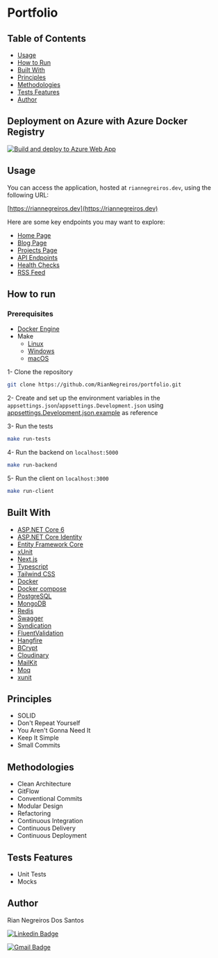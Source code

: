 # Portfolio

## Table of Contents

- [Usage](#usage)
- [How to Run](#how-to-run)
- [Built With](#built-with)
- [Principles](#principles)
- [Methodologies](#methodologies)
- [Tests Features](#tests-features)
- [Author](#author)

## Deployment on Azure with Azure Docker Registry

[![Build and deploy to Azure Web App](https://github.com/RianNegreiros/portfolio/actions/workflows/main_personalwebsitebackend.yml/badge.svg)](https://github.com/RianNegreiros/portfolio/actions/workflows/main_personalwebsitebackend.yml)

## Usage

You can access the application, hosted at `riannegreiros.dev`, using the following URL:

[https://riannegreiros.dev](https://riannegreiros.dev)

Here are some key endpoints you may want to explore:

- [Home Page](https://riannegreiros.dev)
- [Blog Page](https://riannegreiros.dev/posts)
- [Projects Page](https://riannegreiros.dev/projects)
- [API Endpoints](https://api.riannegreiros.dev/swagger/index.html)
- [Health Checks](https://api.riannegreiros.dev/api/health)
- [RSS Feed](https://api.riannegreiros.dev/api/posts/rss)

## How to run

### Prerequisites

- [Docker Engine](https://docs.docker.com/engine/install)
- Make
  - [Linux](https://www.gnu.org/software/make/)
  - [Windows](https://gnuwin32.sourceforge.net/packages/make.htm)
  - [macOS](https://formulae.brew.sh/formula/make)

1- Clone the repository

```bash
git clone https://github.com/RianNegreiros/portfolio.git
```

2- Create and set up the environment variables in the `appsettings.json`/`appsettings.Development.json` using [appsettings.Development.json.example](https://github.com/RianNegreiros/portfolio/blob/main/backend/Backend.API/appsettings.Development.json.example) as reference

3- Run the tests

```bash
make run-tests
```

4- Run the backend on `localhost:5000`

```bash
make run-backend
```

5- Run the client on `localhost:3000`

```bash
make run-client
```

## Built With

- [ASP.NET Core 6](https://dotnet.microsoft.com/en-us/download/dotnet/6.0)
- [ASP.NET Core Identity](https://learn.microsoft.com/en-us/aspnet/core/security/authentication/identity?view=aspnetcore-7.0&tabs=visual-studio)
- [Entity Framework Core](https://learn.microsoft.com/en-us/ef/core/get-started/overview/install)
- [xUnit](https://xunit.net/#documentation)
- [Next.js](https://nextjs.org/docs)
- [Typescript](https://www.typescriptlang.org/docs)
- [Tailwind CSS](https://tailwindcss.com/docs/installation)
- [Docker](https://docs.docker.com)
- [Docker compose](https://docs.docker.com/compose/gettingstarted)
- [PostgreSQL](https://www.postgresql.org/about)
- [MongoDB](https://www.mongodb.com/atlas/database)
- [Redis](https://redis.io/docs/getting-started)
- [Swagger](https://learn.microsoft.com/pt-br/aspnet/core/tutorials/web-api-help-pages-using-swagger?view=aspnetcore-6.0)
- [Syndication](https://www.nuget.org/packages/System.ServiceModel.Syndication/)
- [FluentValidation](https://www.nuget.org/packages/FluentValidation/)
- [Hangfire](https://www.nuget.org/packages/Hangfire/)
- [BCrypt](https://www.nuget.org/packages/BCrypt.Net-Next/)
- [Cloudinary](https://www.nuget.org/packages/CloudinaryDotNet/)
- [MailKit](https://www.nuget.org/packages/MailKit/)
- [Moq](https://www.nuget.org/packages/Moq/)
- [xunit](https://www.nuget.org/packages/xunit/)

## Principles

- SOLID
- Don't Repeat Yourself
- You Aren't Gonna Need It
- Keep It Simple
- Small Commits

## Methodologies

- Clean Architecture
- GitFlow
- Conventional Commits
- Modular Design
- Refactoring
- Continuous Integration
- Continuous Delivery
- Continuous Deployment

## Tests Features

- Unit Tests
- Mocks

## Author

Rian Negreiros Dos Santos

[![Linkedin Badge](https://img.shields.io/badge/-RianNegreiros-blue?style=flat-square&logo=Linkedin&logoColor=white&link=https://www.linkedin.com/in/tgmarinho/)](https://www.linkedin.com/in/riannegreiros/)

[![Gmail Badge](https://img.shields.io/badge/-riannegreiros@gmail.com-c14438?style=flat-square&logo=Gmail&logoColor=white&link=mailto:tgmarinho@gmail.com)](mailto:riannegreiros@gmail.com)
